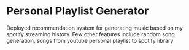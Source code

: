 # Personal Playlist Generator
Deployed recommendation system for generating music based on my spotify streaming history. Few other features include random song generation, songs from youtube personal playlist to spotify library
